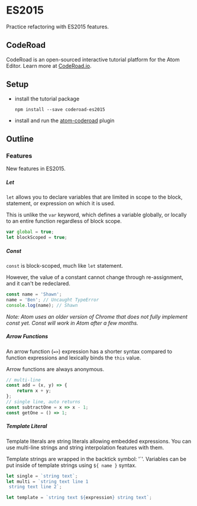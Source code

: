 # ES2015

Practice refactoring with ES2015 features.


## CodeRoad

CodeRoad is an open-sourced interactive tutorial platform for the Atom Editor. Learn more at [CodeRoad.io](http://coderoad.io).


## Setup

* install the tutorial package

    `npm install --save coderoad-es2015`

* install and run the [atom-coderoad](https://github.com/coderoad/atom-coderoad) plugin


## Outline

### Features

New features in ES2015.

##### Let

`let` allows you to declare variables that are limited in scope to the block, statement, or expression on which it is used.

This is unlike the `var` keyword, which defines a variable globally, or locally to an entire function regardless of block scope.

```js
var global = true;
let blockScoped = true;
```

##### Const

`const` is block-scoped, much like `let` statement.

However, the value of a constant cannot change through re-assignment, and it can't be redeclared.

```js
const name = 'Shawn';
name = 'Ben'; // Uncaught TypeError
console.log(name); // Shawn
```

*Note: Atom uses an older version of Chrome that does not fully implement const yet. Const will work in Atom after a few months.*

##### Arrow Functions

An arrow function (`=>`) expression has a shorter syntax compared to function expressions and lexically binds the `this` value.

Arrow functions are always anonymous.

```js
// multi-line
const add = (x, y) => {
	return x + y;
};
// single line, auto returns
const subtractOne = x => x - 1;
const getOne = () => 1;
```

##### Template Literal

Template literals are string literals allowing embedded expressions. You can use multi-line strings and string interpolation features with them.

Template strings are wrapped in the backtick symbol: '\`'. Variables can be put inside of template strings using `${ name }` syntax.

```js
let single = `string text`;
let multi = `string text line 1
 string text line 2`;

let template = `string text ${expression} string text`;
```
